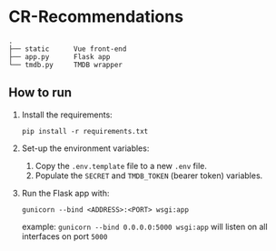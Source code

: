 # CR-Recommendations

```
.
├── static      Vue front-end
├── app.py      Flask app
└── tmdb.py     TMDB wrapper
```

## How to run

1. Install the requirements:
    ```
    pip install -r requirements.txt
    ```

2. Set-up the environment variables:
   1. Copy the `.env.template` file to a new `.env` file.
   2. Populate the `SECRET` and `TMDB_TOKEN` (bearer token) variables.

3. Run the Flask app with:
    ```
    gunicorn --bind <ADDRESS>:<PORT> wsgi:app
    ```
    
    example:
    `gunicorn --bind 0.0.0.0:5000 wsgi:app`
    will listen on all interfaces on port `5000`
